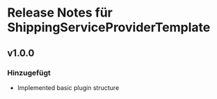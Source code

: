 # Release Notes für ShippingServiceProviderTemplate

## v1.0.0
### Hinzugefügt
- Implemented basic plugin structure
